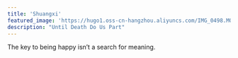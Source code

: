 ```yaml
---
title: 'Shuangxi'
featured_image: 'https://hugo1.oss-cn-hangzhou.aliyuncs.com/IMG_0498.MOV'
description: "Until Death Do Us Part"
---
```


The key to being happy isn’t a search for meaning. 
